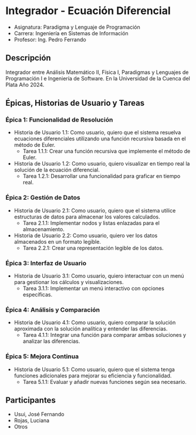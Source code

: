 # Integrador - Ecuación Diferencial

* Asignatura: Paradigma y Lenguaje de Programación
* Carrera: Ingeniería en Sistemas de Información
* Profesor: Ing. Pedro Ferrando

## Descripción
Integrador entre Análisis Matemático II, Física I, Paradigmas y Lenguajes de Programación I e Ingeniería de Software. En la Universidad de la Cuenca del Plata Año 2024.

## Épicas, Historias de Usuario y Tareas
### Épica 1: Funcionalidad de Resolución
- Historia de Usuario 1.1: Como usuario, quiero que el sistema resuelva ecuaciones diferenciales utilizando una función recursiva basada en el método de Euler.
    - Tarea 1.1.1: Crear una función recursiva que implemente el método de Euler.
- Historia de Usuario 1.2: Como usuario, quiero visualizar en tiempo real la solución de la ecuación diferencial.
    - Tarea 1.2.1: Desarrollar una funcionalidad para graficar en tiempo real.
### Épica 2: Gestión de Datos
- Historia de Usuario 2.1: Como usuario, quiero que el sistema utilice estructuras de datos para almacenar los valores calculados.
    - Tarea 2.1.1: Implementar nodos y listas enlazadas para el almacenamiento.
- Historia de Usuario 2.2: Como usuario, quiero ver los datos almacenados en un formato legible.
    - Tarea 2.2.1: Crear una representación legible de los datos.
### Épica 3: Interfaz de Usuario
- Historia de Usuario 3.1: Como usuario, quiero interactuar con un menú para gestionar los cálculos y visualizaciones.
    - Tarea 3.1.1: Implementar un menú interactivo con opciones específicas.
### Épica 4: Análisis y Comparación
- Historia de Usuario 4.1: Como usuario, quiero comparar la solución aproximada con la solución analítica y entender las diferencias.
    - Tarea 4.1.1: Integrar una función para comparar ambas soluciones y analizar las diferencias.
### Épica 5: Mejora Continua
- Historia de Usuario 5.1: Como usuario, quiero que el sistema tenga funciones adicionales para mejorar su eficiencia y funcionalidad.
    - Tarea 5.1.1: Evaluar y añadir nuevas funciones según sea necesario.

## Participantes
* Usui, José Fernando
* Rojas, Luciana
* Otros